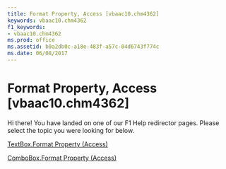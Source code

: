 ```yaml
---
title: Format Property, Access [vbaac10.chm4362]
keywords: vbaac10.chm4362
f1_keywords:
- vbaac10.chm4362
ms.prod: office
ms.assetid: b0a2db0c-a18e-483f-a57c-04d6743f774c
ms.date: 06/08/2017
---
```



# Format Property, Access [vbaac10.chm4362]

Hi there! You have landed on one of our F1 Help redirector pages. Please select the topic you were looking for below.

[TextBox.Format Property (Access)](http://msdn.microsoft.com/library/c89491e2-09f8-d928-1aed-9d839545a694%28Office.15%29.aspx)

[ComboBox.Format Property (Access)](http://msdn.microsoft.com/library/9bb18f6a-0a25-9bbf-88ba-adf603c11826%28Office.15%29.aspx)


